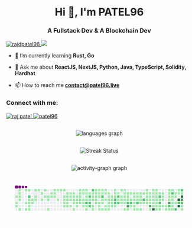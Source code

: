 <h1 align="center">Hi 👋, I'm PATEL96</h1>
<h3 align="center">A Fullstack Dev & A Blockchain Dev</h3>

<p align="left">
	<a href="https://x.com/rajdpatel96" target="blank">
		<img src="https://img.shields.io/badge/X.com-1DA1F2?style=for-the-badge&logo=x&logoColor=black"
			alt="rajdpatel96" />
	</a>
	<a href="mailto:contact@patel96.live">
		<img src="https://img.shields.io/badge/Gmail-D14836?style=for-the-badge&logo=gmail&logoColor=black">
	</a>
</p>

- 🌱 I’m currently learning **Rust, Go**

- 💬 Ask me about **ReactJS, NextJS, Python, Java, TypeScript, Solidity, Hardhat**

- 📫 How to reach me **contact@patel96.live**

<h3 align="left">Connect with me:</h3>
<p align="left">
	<a href="https://www.linkedin.com/in/patel96/" target="blank">
		<img align="center"
			src="https://raw.githubusercontent.com/rahuldkjain/github-profile-readme-generator/master/src/images/icons/Social/linked-in-alt.svg"
			alt="raj patel" height="30" width="40" />
	</a>
	<a href="https://www.youtube.com/@patel-96" target="blank">
		<img align="center"
			src="https://raw.githubusercontent.com/rahuldkjain/github-profile-readme-generator/master/src/images/icons/Social/youtube.svg"
			alt="patel96" height="30" width="40" />
	</a>
</p>

<div style="display:flex; align-items: center; justify-content: center; flex-direction: column">
	<div align="center" style="margin: 15px;">
		<img src="https://github-readme-stats.vercel.app/api/top-langs/?username=PATEL96&theme=neon" alt="languages graph" />
	</div>
	<div align="center" style="margin: 15px;">
		<img src="https://github-readme-streak-stats-eight.vercel.app/?user=PATEL96&theme=dark&hide_border=false&theme=neon" alt="Streak Status" />
	</div>
	<div align="center" style="margin: 15px;">
		<img src="https://github-readme-activity-graph.vercel.app/graph?username=PATEL96&radius=16&theme=react&area=true&order=5"
			height="250" alt="activity-graph graph" />
	</div>
	<div align="center" style="margin: 15px; border-radius: 10px;">
		<img align="center" src="https://github.com/PATEL96/PATEL96/blob/output/github-contribution-grid-snake.gif" />
	</div>
</div>
